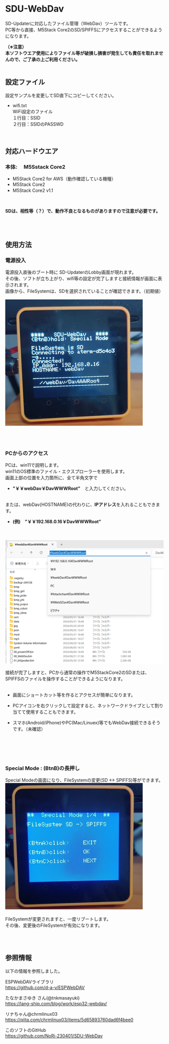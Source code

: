 # SDU-WebDav

SD-Updaterに対応したファイル管理（WebDav）ツールです。<br>
PC等から直接、M5Stack Core2のSD/SPIFFSにアクセスすることができるようになります。<br>


<b>（※注意）<br>
本ソフトウエア使用によりファイル等が破損し損害が発生しても責任を取れませんので、ご了承の上ご利用ください。</b>
<br><br>



## 設定ファイル
設定サンプルを変更してSD直下にコピーしてください。<br>
  
- wifi.txt<br>
  WiFi設定のファイル<br>
  １行目：SSID<br>
  ２行目：SSIDのPASSWD<br>

<br>  

## 対応ハードウエア
### 本体:　 M5Sstack Core2
- M5Stack Core2 for AWS（動作確認している機種）<br>
- M5Stack Core2 <br>
- M5Stack Core2 v1.1　<br>
<br>

<b>SDは、相性等（？）で、動作不良となるものがありますので注意が必要です。</b><br>
<br><br><br>



## 使用方法
### 電源投入
電源投入直後のブート時に SD-UpdaterのLobby画面が現れます。<br>
その後、ソフトが立ち上がり、wifi等の設定が完了しますと接続情報が画面に表示されます。<br>
画像から、FileSystemは、SDを選択されていることが確認できます。（初期値）<br><br>
![画像](images/s-webdav01.jpg)<br><br>

<br>

### PCからのアクセス
PCは、win11で説明します。<br>
win11のOS標準のファイル・エクスプローラーを使用します。<br>
画面上部の位置を入力箇所に、全て半角文字で<br>
 - <b>"￥￥webDav￥DavWWWRoot"</b>　と入力してください。<br><br>

または、webDav(HOSTNAME)の代わりに、<b>IPアドレス</b>を入れることもできます。<br>
 - <b>(例)　"￥￥192.168.0.16￥DavWWWRoot"</b>

<br><br>
![画像](images/s-pc01.png )<br>

接続が完了しますと、PCから通常の操作でM5StackCore2のSDまたは、SPIFFSのファイルを操作することができるようになります。<br><br>

 - 画面にショートカット等を作るとアクセスが簡単になります。<br>

 - PCアイコンを右クリックして設定すると、ネットワークドライブとして割り当てて使用することもできます。<br>

 - スマホ(Android/iPhone)やPC(Mac/Linuex)等でもWebDav接続できるそうです。（未確認）<br>
 <br>

<br><br>

### Special Mode : (BtnB)の長押し<br>
Special Modeの画面になり、FileSystemの変更(SD <-> SPIFFS)等ができます。<br>
![画像](images/s-webdav02.jpg )<br>
<br>
FileSystemが変更されますと、一度リブートします。<br>
その後、変更後のFileSystemが有効になります。<br>

<br><br>

## 参照情報
以下の情報を参照しました。<br>

ESPWebDAVライブラリ<br>
https://github.com/d-a-v/ESPWebDAV<br>

たなかまさゆき さん(@tnkmasayuki)<br>
https://lang-ship.com/blog/work/esp32-webdav/<br>

リナちゃん@chrmlinux03<br>
https://qiita.com/chrmlinux03/items/5d65893760dad6f4bee0<br>

このソフトのGitHub<br>
https://github.com/NoRi-230401/SDU-WebDav<br>

<br><br><br>